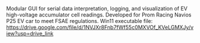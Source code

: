 Modular GUI for serial data interpretation, logging, and visualization of EV high-voltage accumulator cell readings.
Developed for Prom Racing Navios P25 EV car to meet FSAE regulations.
Win11 executable file: https://drive.google.com/file/d/1NVJXr8Fnb7fWf55c0MXVOf_KVeLGMXJy/view?usp=drive_link
